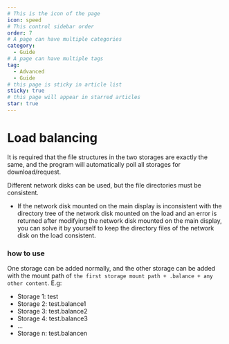 ```yaml
---
# This is the icon of the page
icon: speed
# This control sidebar order
order: 7
# A page can have multiple categories
category:
  - Guide
# A page can have multiple tags
tag:
  - Advanced
  - Guide
# this page is sticky in article list
sticky: true
# this page will appear in starred articles
star: true
---
```


# Load balancing

It is required that the file structures in the two storages are exactly the same, and the program will automatically poll all storages for download/request.

Different network disks can be used, but the file directories must be consistent.

- If the network disk mounted on the main display is inconsistent with the directory tree of the network disk mounted on the load and an error is returned after modifying the network disk mounted on the main display, you can solve it by yourself to keep the directory files of the network disk on the load consistent.

### **how to use​**

One storage can be added normally, and the other storage can be added with the mount path of `the first storage mount path + .balance + any other content`.
E.g:

- Storage 1: test
- Storage 2: test.balance1
- Storage 3: test.balance2
- Storage 4: test.balance3
- ...
- Storage n: test.balancen
